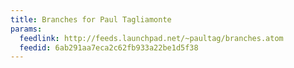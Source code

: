 ```yaml
---
title: Branches for Paul Tagliamonte
params:
  feedlink: http://feeds.launchpad.net/~paultag/branches.atom
  feedid: 6ab291aa7eca2c62fb933a22be1d5f38
---
```

